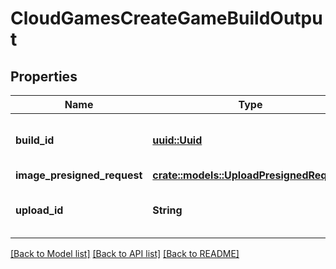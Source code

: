 # CloudGamesCreateGameBuildOutput

## Properties

Name | Type | Description | Notes
------------ | ------------- | ------------- | -------------
**build_id** | [**uuid::Uuid**](uuid::Uuid.md) | A universally unique identifier. | 
**image_presigned_request** | [**crate::models::UploadPresignedRequest**](UploadPresignedRequest.md) |  | 
**upload_id** | **String** | A universally unique identifier. | 

[[Back to Model list]](../README.md#documentation-for-models) [[Back to API list]](../README.md#documentation-for-api-endpoints) [[Back to README]](../README.md)


